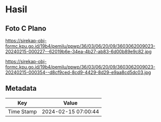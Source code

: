 # Hasil

## Foto C Plano

https://sirekap-obj-formc.kpu.go.id/19b4/pemilu/ppwp/36/03/06/20/09/3603062009023-20240215-000227--62019b6e-34ea-4b27-ab83-6d00b89e9c82.jpg

https://sirekap-obj-formc.kpu.go.id/19b4/pemilu/ppwp/36/03/06/20/09/3603062009023-20240215-000354--d8cf9ced-8cd9-4429-8d29-e9aa8cd5dc03.jpg


## Metadata

| Key        | Value               |
| ---------- | ------------------- |
| Time Stamp | 2024-02-15 07:00:44 |



